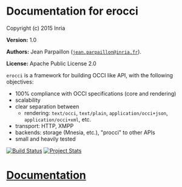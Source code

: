 

# Documentation for erocci #

Copyright (c) 2015 Inria

__Version:__ 1.0

__Authors:__ Jean Parpaillon ([`jean.parpaillon@inria.fr`](mailto:jean.parpaillon@inria.fr)).

__License:__ Apache Public License 2.0

`erocci` is a framework for building OCCI like API, with the following objectives:
* 100% compliance with OCCI specifications (core and rendering)
* scalability
* clear separation between 
  * rendering: `text/occi`, `text/plain`, `application/occi+json`, `application/occi+xml`, etc.
* transport: HTTP, XMPP
* backends: storage (Mnesia, etc.), "procci" to other APIs
* small and heavily tested

[![Build Status](https://travis-ci.org/erocci/erocci.svg?branch=master)](https://travis-ci.org/erocci/erocci) [![Project Stats](https://www.openhub.net/p/erocci/widgets/project_thin_badge.gif)](https://www.openhub.net/p/erocci)

# [Documentation](https://github.com/erocci/erocci/blob/master/doc/README.md)
